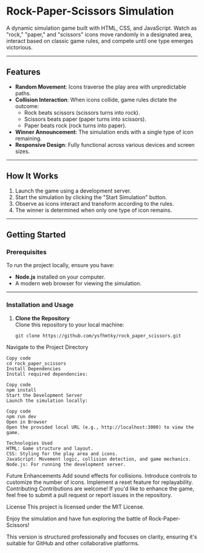 # Rock-Paper-Scissors Simulation

A dynamic simulation game built with HTML, CSS, and JavaScript. Watch as "rock," "paper," and "scissors" icons move randomly in a designated area, interact based on classic game rules, and compete until one type emerges victorious.

---

## Features

- **Random Movement**: Icons traverse the play area with unpredictable paths.
- **Collision Interaction**: When icons collide, game rules dictate the outcome:
  - Rock beats scissors (scissors turns into rock).
  - Scissors beats paper (paper turns into scissors).
  - Paper beats rock (rock turns into paper).
- **Winner Announcement**: The simulation ends with a single type of icon remaining.
- **Responsive Design**: Fully functional across various devices and screen sizes.

---

## How It Works

1. Launch the game using a development server.
2. Start the simulation by clicking the "Start Simulation" button.
3. Observe as icons interact and transform according to the rules.
4. The winner is determined when only one type of icon remains.

---

## Getting Started

### Prerequisites

To run the project locally, ensure you have:
- **Node.js** installed on your computer.
- A modern web browser for viewing the simulation.

---

### Installation and Usage

1. **Clone the Repository**  
   Clone this repository to your local machine:
   ```
   git clone https://github.com/ysfhmtky/rock_paper_scissors.git
Navigate to the Project Directory

```
Copy code
cd rock_paper_scissors
Install Dependencies
Install required dependencies:
```
```
Copy code
npm install
Start the Development Server
Launch the simulation locally:
```
```
Copy code
npm run dev
Open in Browser
Open the provided local URL (e.g., http://localhost:3000) to view the game.
```
```
Technologies Used
HTML: Game structure and layout.
CSS: Styling for the play area and icons.
JavaScript: Movement logic, collision detection, and game mechanics.
Node.js: For running the development server.
```

Future Enhancements
Add sound effects for collisions.
Introduce controls to customize the number of icons.
Implement a reset feature for replayability.
Contributing
Contributions are welcome! If you'd like to enhance the game, feel free to submit a pull request or report issues in the repository.

License
This project is licensed under the MIT License.

Enjoy the simulation and have fun exploring the battle of Rock-Paper-Scissors!


This version is structured professionally and focuses on clarity, ensuring it's suitable for GitHub and other collaborative platforms.
